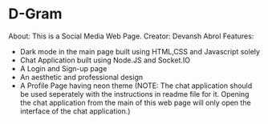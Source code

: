# D-Gram

About: This is a Social Media Web Page.
Creator: Devansh Abrol
Features: 
- Dark mode in the main page built using HTML,CSS and Javascript solely
- Chat Application built using Node.JS and Socket.IO
- A Login and Sign-up page
- An aesthetic and professional design
- A Profile Page having neon theme
(NOTE: The chat application should be used seperately with the instructions in readme file for it. Opening the chat application from the main of this web page will only open the interface of the chat application.)
